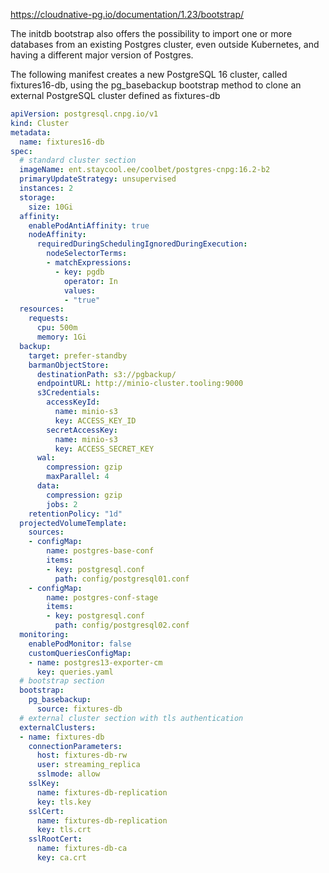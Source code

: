 https://cloudnative-pg.io/documentation/1.23/bootstrap/

The initdb bootstrap also offers the possibility to import one or more databases from an existing Postgres cluster, even outside Kubernetes, and having a different major version of Postgres.

The following manifest creates a new PostgreSQL 16 cluster, called fixtures16-db, using the pg_basebackup bootstrap method to clone an external PostgreSQL cluster defined as fixtures-db

```yaml
apiVersion: postgresql.cnpg.io/v1
kind: Cluster
metadata:
  name: fixtures16-db
spec:
  # standard cluster section
  imageName: ent.staycool.ee/coolbet/postgres-cnpg:16.2-b2
  primaryUpdateStrategy: unsupervised
  instances: 2
  storage:
    size: 10Gi
  affinity:
    enablePodAntiAffinity: true
    nodeAffinity:
      requiredDuringSchedulingIgnoredDuringExecution:
        nodeSelectorTerms:
        - matchExpressions:
          - key: pgdb
            operator: In
            values:
            - "true"
  resources:
    requests:
      cpu: 500m
      memory: 1Gi
  backup:
    target: prefer-standby
    barmanObjectStore:
      destinationPath: s3://pgbackup/
      endpointURL: http://minio-cluster.tooling:9000
      s3Credentials:
        accessKeyId:
          name: minio-s3
          key: ACCESS_KEY_ID
        secretAccessKey:
          name: minio-s3
          key: ACCESS_SECRET_KEY
      wal:
        compression: gzip
        maxParallel: 4
      data:
        compression: gzip
        jobs: 2
    retentionPolicy: "1d"
  projectedVolumeTemplate:
    sources:
    - configMap:
        name: postgres-base-conf
        items:
        - key: postgresql.conf
          path: config/postgresql01.conf
    - configMap:
        name: postgres-conf-stage
        items:
        - key: postgresql.conf
          path: config/postgresql02.conf
  monitoring:
    enablePodMonitor: false
    customQueriesConfigMap:
    - name: postgres13-exporter-cm
      key: queries.yaml
  # bootstrap section
  bootstrap:
    pg_basebackup:
      source: fixtures-db
  # external cluster section with tls authentication
  externalClusters:
  - name: fixtures-db
    connectionParameters:
      host: fixtures-db-rw
      user: streaming_replica
      sslmode: allow
    sslKey:
      name: fixtures-db-replication
      key: tls.key
    sslCert:
      name: fixtures-db-replication
      key: tls.crt
    sslRootCert:
      name: fixtures-db-ca
      key: ca.crt
